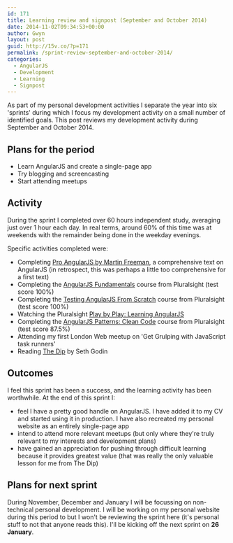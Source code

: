```yaml
---
id: 171
title: Learning review and signpost (September and October 2014)
date: 2014-11-02T09:34:53+00:00
author: Gwyn
layout: post
guid: http://15v.co/?p=171
permalink: /sprint-review-september-and-october-2014/
categories:
  - AngularJS
  - Development
  - Learning
  - Signpost
---
```

As part of my personal development activities I separate the year into six 'sprints' during which I focus my development activity on a small number of identified goals. This post reviews my development activity during September and October 2014.

## Plans for the period

  * Learn AngularJS and create a single-page app
  * Try blogging and screencasting
  * Start attending meetups

## Activity

During the sprint I completed over 60 hours independent study, averaging just over 1 hour each day. In real terms, around 60% of this time was at weekends with the remainder being done in the weekday evenings.

Specific activities completed were:

  * Completing [Pro AngularJS by Martin Freeman](http://15v.co/finished-pro-angularjs-by-martin-freeman/ "Finished Pro AngularJS by Martin Freeman"), a comprehensive text on AngularJS (in retrospect, this was perhaps a little too comprehensive for a first text)
  * Completing the [AngularJS Fundamentals](http://www.pluralsight.com/courses/angularjs-fundamentals) course from Pluralsight (test score 100%)
  * Completing the [Testing AngularJS From Scratch](http://www.pluralsight.com/courses/angularjs-fundamentals) course from Pluralsight (test score 100%)
  * Watching the Pluralsight [Play by Play: Learning AngularJS](http://www.pluralsight.com/courses/play-by-play-learning-angularjs-ken-cenerelli-john-papa)
  * Completing the [AngularJS Patterns: Clean Code](http://www.pluralsight.com/courses/angularjs-patterns-clean-code) course from Pluralsight (test score 87.5%)
  * Attending my first London Web meetup on 'Get Grulping with JavaScript task runners'
  * Reading [The Dip](http://www.amazon.co.uk/The-Dip-extraordinary-benefits-knowing/dp/0749928301) by Seth Godin

## Outcomes

I feel this sprint has been a success, and the learning activity has been worthwhile. At the end of this sprint I:

  * feel I have a pretty good handle on AngularJS. I have added it to my CV and started using it in production. I have also recreated my personal website as an entirely single-page app
  * intend to attend more relevant meetups (but only where they're truly relevant to my interests and development plans)
  * have gained an appreciation for pushing through difficult learning because it provides greatest value (that was really the only valuable lesson for me from The Dip)

## Plans for next sprint

During November, December and January I will be focussing on non-technical personal development. I will be working on my personal website during this period to but I won't be reviewing the sprint here (it's personal stuff to not that anyone reads this). I'll be kicking off the next sprint on **26 January**.